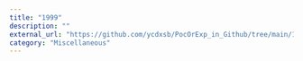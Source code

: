 ```yaml
---
title: "1999"
description: ""
external_url: "https://github.com/ycdxsb/PocOrExp_in_Github/tree/main/1999/README.md"
category: "Miscellaneous"
---
```


